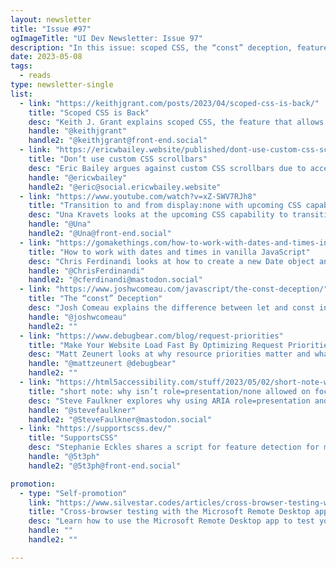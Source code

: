 ```yaml
---
layout: newsletter
title: "Issue #97"
ogImageTitle: "UI Dev Newsletter: Issue 97"
description: "In this issue: scoped CSS, the “const” deception, feature detection for modern CSS, and more."
date: 2023-05-08
tags:
  - reads
type: newsletter-single
list:
  - link: "https://keithjgrant.com/posts/2023/04/scoped-css-is-back/"
    title: "Scoped CSS is Back"
    desc: "Keith J. Grant explains scoped CSS, the feature that allows developers to contain a set of styles within a single component on a page."
    handle: "@keithjgrant"
    handle2: "@keithjgrant@front-end.social"
  - link: "https://ericwbailey.website/published/dont-use-custom-css-scrollbars/"
    title: "Don’t use custom CSS scrollbars"
    desc: "Eric Bailey argues against custom CSS scrollbars due to accessibility concerns and suggests using the default browser scrollbar instead."
    handle: "@ericwbailey"
    handle2: "@eric@social.ericwbailey.website"
  - link: "https://www.youtube.com/watch?v=xZ-SWV7RJh8"
    title: "Transition to and from display:none with upcoming CSS capabilities"
    desc: "Una Kravets looks at the upcoming CSS capability to transition to and from `display:none` in CSS."
    handle: "@Una"
    handle2: "@Una@front-end.social"
  - link: "https://gomakethings.com/how-to-work-with-dates-and-times-in-vanilla-javascript/"
    title: "How to work with dates and times in vanilla JavaScript"
    desc: "Chris Ferdinandi looks at how to create a new Date object and make it a bit easier to use."
    handle: "@ChrisFerdinandi"
    handle2: "@cferdinandi@mastodon.social"
  - link: "https://www.joshwcomeau.com/javascript/the-const-deception/"
    title: "The “const” Deception"
    desc: "Josh Comeau explains the difference between let and const in JavaScript and how they work with variables, labels, re-assignment, and mutation."
    handle: "@joshwcomeau"
    handle2: ""
  - link: "https://www.debugbear.com/blog/request-priorities"
    title: "Make Your Website Load Fast By Optimizing Request Priorities"
    desc: "Matt Zeunert looks at why resource priorities matter and what you can do to optimize them and make your website faster."
    handle: "@mattzeunert @debugbear"
    handle2: ""
  - link: "https://html5accessibility.com/stuff/2023/05/02/short-note-why-isnt-rolepresentation-none-allowed-on-focusable-elements/"
    title: "short note: why isn’t role=presentation/none allowed on focusable elements?"
    desc: "Steve Faulkner explores why using ARIA role=presentation and role=none on focusable elements is not allowed."
    handle: "@stevefaulkner"
    handle2: "@SteveFaulkner@mastodon.social"
  - link: "https://supportscss.dev/"
    title: "SupportsCSS"
    desc: "Stephanie Eckles shares a script for feature detection for modern CSS inspired by the legacy of Modernizr."
    handle: "@5t3ph"
    handle2: "@5t3ph@front-end.social"

promotion:
  - type: "Self-promotion"
    link: "https://www.silvestar.codes/articles/cross-browser-testing-with-the-microsoft-remote-desktop-app/"
    title: "Cross-browser testing with the Microsoft Remote Desktop app"
    desc: "Learn how to use the Microsoft Remote Desktop app to test your website on a Windows machine without switching your computers."
    handle: ""
    handle2: ""

---
```

